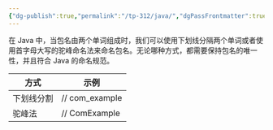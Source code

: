 ```yaml
---
{"dg-publish":true,"permalink":"/tp-312/java/","dgPassFrontmatter":true,"created":"2024-04-03T17:07:40.125+08:00","updated":"2024-06-01T10:50:58.005+08:00"}
---
```


在 Java 中，当包名由两个单词组成时，我们可以使用下划线分隔两个单词或者使用首字母大写的驼峰命名法来命名包名。无论哪种方式，都需要保持包名的唯一性，并且符合 Java 的命名规范。

| 方式    | 示例             |
| ----- | -------------- |
| 下划线分割 | // com_example |
| 驼峰法   | // ComExample  |
